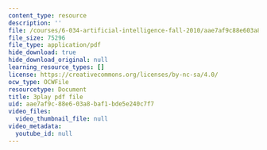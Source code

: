 ```yaml
---
content_type: resource
description: ''
file: /courses/6-034-artificial-intelligence-fall-2010/aae7af9c88e603a8baf1bde5e240c7f7_gvmfbePC2pc.pdf
file_size: 75296
file_type: application/pdf
hide_download: true
hide_download_original: null
learning_resource_types: []
license: https://creativecommons.org/licenses/by-nc-sa/4.0/
ocw_type: OCWFile
resourcetype: Document
title: 3play pdf file
uid: aae7af9c-88e6-03a8-baf1-bde5e240c7f7
video_files:
  video_thumbnail_file: null
video_metadata:
  youtube_id: null
---
```

